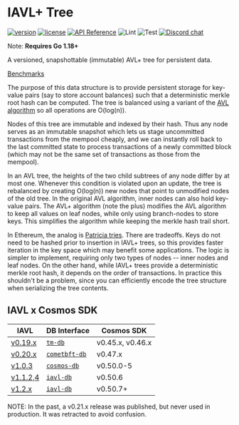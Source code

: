 # IAVL+ Tree

[![version](https://img.shields.io/github/tag/cosmos/iavl.svg)](https://github.com/cosmos/iavl/releases/latest)
[![license](https://img.shields.io/github/license/cosmos/iavl.svg)](https://github.com/cosmos/iavl/blob/master/LICENSE)
[![API Reference](https://camo.githubusercontent.com/915b7be44ada53c290eb157634330494ebe3e30a/68747470733a2f2f676f646f632e6f72672f6769746875622e636f6d2f676f6c616e672f6764646f3f7374617475732e737667)](https://pkg.go.dev/github.com/cosmos/iavl)
![Lint](https://github.com/cosmos/iavl/workflows/Lint/badge.svg?branch=master)
![Test](https://github.com/cosmos/iavl/workflows/Test/badge.svg?branch=master)
[![Discord chat](https://img.shields.io/discord/669268347736686612.svg)](https://discord.gg/cosmosnetwork)

Note: **Requires Go 1.18+**

A versioned, snapshottable (immutable) AVL+ tree for persistent data.

[Benchmarks](https://dashboard.bencher.orijtech.com/graphs?repo=https%3A%2F%2Fgithub.com%2Fcosmos%2Fiavl.git)

The purpose of this data structure is to provide persistent storage for key-value pairs (say to store account balances) such that a deterministic merkle root hash can be computed. The tree is balanced using a variant of the [AVL algorithm](http://en.wikipedia.org/wiki/AVL_tree) so all operations are O(log(n)).

Nodes of this tree are immutable and indexed by their hash. Thus any node serves as an immutable snapshot which lets us stage uncommitted transactions from the mempool cheaply, and we can instantly roll back to the last committed state to process transactions of a newly committed block (which may not be the same set of transactions as those from the mempool).

In an AVL tree, the heights of the two child subtrees of any node differ by at most one. Whenever this condition is violated upon an update, the tree is rebalanced by creating O(log(n)) new nodes that point to unmodified nodes of the old tree. In the original AVL algorithm, inner nodes can also hold key-value pairs. The AVL+ algorithm (note the plus) modifies the AVL algorithm to keep all values on leaf nodes, while only using branch-nodes to store keys. This simplifies the algorithm while keeping the merkle hash trail short.

In Ethereum, the analog is [Patricia tries](http://en.wikipedia.org/wiki/Radix_tree). There are tradeoffs. Keys do not need to be hashed prior to insertion in IAVL+ trees, so this provides faster iteration in the key space which may benefit some applications. The logic is simpler to implement, requiring only two types of nodes -- inner nodes and leaf nodes. On the other hand, while IAVL+ trees provide a deterministic merkle root hash, it depends on the order of transactions. In practice this shouldn't be a problem, since you can efficiently encode the tree structure when serializing the tree contents.

## IAVL x Cosmos SDK

| IAVL                                                           | DB Interface                                             | Cosmos SDK       |
|----------------------------------------------------------------|----------------------------------------------------------|------------------|
| [v0.19.x](https://github.com/cosmos/iavl/tree/release/v0.19.x) | [`tm-db`](https://github.com/tendermint/tm-db)           | v0.45.x, v0.46.x |
| [v0.20.x](https://github.com/cosmos/iavl/tree/release/v0.20.x) | [`cometbft-db`](https://github.com/cometbft/cometbft-db) | v0.47.x          |
| [v1.0.3](https://github.com/cosmos/iavl/tree/release/v1.x.x)   | [`cosmos-db`](https://github.com/cosmos/cosmos-db)       | v0.50.0-5        |
| [v1.1.2,4](https://github.com/cosmos/iavl/tree/release/v1.x.x) | [`iavl-db`](https://github.com/cosmos/iavl)              | v0.50.6          |
| [v1.2.x](https://github.com/cosmos/iavl/tree/release/v1.x.x)   | [`iavl-db`](https://github.com/cosmos/iavl)              | v0.50.7+         |

NOTE: In the past, a v0.21.x release was published, but never used in production. It was retracted to avoid confusion.
